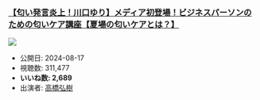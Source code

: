 ### [【匂い発言炎上！川口ゆり】メディア初登場！ビジネスパーソンのための匂いケア講座【夏場の匂いケアとは？】](https://www.youtube.com/watch?v=rXzNT77irOQ)
[![](https://img.youtube.com/vi/rXzNT77irOQ/sddefault.jpg)](https://www.youtube.com/watch?v=rXzNT77irOQ)
-   公開日: 2024-08-17
-   視聴数: 311,477
-   **いいね数: 2,689**
-   出演者: [高橋弘樹](/rehacq_fan/people/高橋弘樹 "wikilink")
